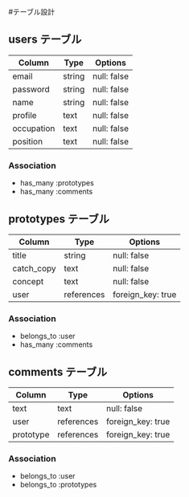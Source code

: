 #テーブル設計

## users テーブル

| Column     | Type   | Options     |
| ---------  | ------ | ----------- |
| email      | string | null: false |
| password   | string | null: false |
| name       | string | null: false |
| profile    | text   | null: false |
| occupation | text   | null: false |
| position   | text   | null: false |

### Association

- has_many :prototypes
- has_many :comments

## prototypes テーブル

| Column     | Type      | Options           |
| ---------  | --------- | ----------------  |
| title      | string    | null: false       |
| catch_copy | text      | null: false       |
| concept    | text      | null: false       |
| user       | references| foreign_key: true |

### Association

- belongs_to :user
- has_many :comments

## comments テーブル

| Column     | Type      | Options           |
| ---------  | --------- | ----------------  |
| text       | text      | null: false       |
| user       | references| foreign_key: true |
| prototype  | references| foreign_key: true |

### Association

- belongs_to :user
- belongs_to :prototypes